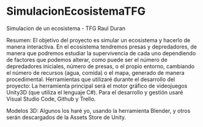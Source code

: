 # SimulacionEcosistemaTFG
Simulacion de un ecosistema - TFG Raul Duran

Resumen: 
El objetivo del proyecto es simular un ecosistema y hacerlo de manera interactiva. En el ecosistema tendremos presas y depredadores, de manera que podremos estudiar la supervivencia de cada uno dependiendo de factores que podemos alterar, como puede ser el número de depredadores iniciales, número de presas, o el propio entorno, cambiando el número de recursos (agua, comida) o el mapa, generado de manera procedimental.
Herramientas que utilizaré durante el desarrollo del proyecto:
La herramienta principal será el motor gráfico de videojuegos Unity3D (que utiliza el lenguaje C#). Para el desarrollo y gestión usaré Visual Studio Code, Github y Trello.

Modelos 3D: Algunos los haré yo, usando la herramienta Blender, y otros serán descargados de la Assets Store de Unity.
